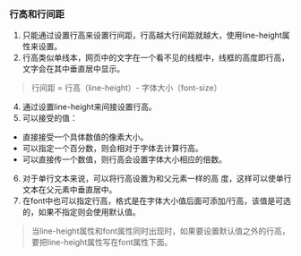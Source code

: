 ### 行高和行间距
1. 只能通过设置行高来设置行间距，行高越大行间距就越大，使用line-height属性来设置。
2. 行高类似单线本，网页中的文字在一个看不见的线框中，线框的高度即行高，文字会在其中垂直居中显示。
> 行间距 = 行高（line-height）- 字体大小（font-size）
4. 通过设置line-height来间接设置行高。
5. 可以接受的值：
- 直接接受一个具体数值的像素大小。
- 可以指定一个百分数，则会相对于字体去计算行高。
- 可以直接传一个数值，则行高会设置字体大小相应的倍数。
6. 对于单行文本来说，可以将行高设置为和父元素一样的高 度，这样可以使单行文本在父元素中垂直居中。
7. 在font中也可以指定行高，格式是在字体大小值后面可添加/行高，该值是可选的，如果不指定则会使用默认值。
>当line-height属性和font属性同时出现时，如果要设置默认值之外的行高，要把line-height属性写在font属性下面。